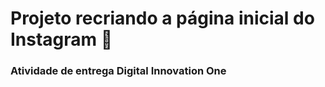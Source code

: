 # Projeto recriando a página inicial do Instagram :runner:

### Atividade de entrega Digital Innovation One

